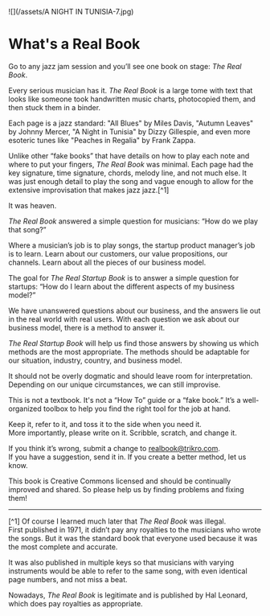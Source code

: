 ![](/assets/A NIGHT IN TUNISIA-7.jpg)

# What's a Real Book

Go to any jazz jam session and you’ll see one book on stage: _The Real Book_.

Every serious musician has it. _The Real Book_ is a large tome with text that looks like someone took handwritten music charts, photocopied them, and then stuck them in a binder.

Each page is a jazz standard: "All Blues" by Miles Davis, "Autumn Leaves" by Johnny Mercer, "A Night in Tunisia" by Dizzy Gillespie, and even more esoteric tunes like "Peaches in Regalia" by Frank Zappa.

Unlike other “fake books” that have details on how to play each note and where to put your fingers, _The Real Book_ was minimal. Each page had the key signature, time signature, chords, melody line, and not much else. It was just enough detail to play the song and vague enough to allow for the extensive improvisation that makes jazz jazz.[^1]

It was heaven.

_The Real Book_ answered a simple question for musicians: “How do we play that song?”

Where a musician’s job is to play songs, the startup product manager’s job is to learn. Learn about our customers, our value propositions, our channels. Learn about all the pieces of our business model.

The goal for _The Real Startup Book_ is to answer a simple question for startups: “How do I learn about the different aspects of my business model?”

We have unanswered questions about our business, and the answers lie out in the real world with real users. With each question we ask about our business model, there is a method to answer it.

_The Real Startup Book_ will help us find those answers by showing us which methods are the most appropriate. The methods should be adaptable for our situation, industry, country, and business model.

It should not be overly dogmatic and should leave room for interpretation. Depending on our unique circumstances, we can still improvise.

This is not a textbook. It's not a “How To” guide or a “fake book.” It’s a well-organized toolbox to help you find the right tool for the job at hand.

Keep it, refer to it, and toss it to the side when you need it.  
More importantly, please write on it. Scribble, scratch, and change it.

If you think it’s wrong, submit a change to realbook@trikro.com.  
If you have a suggestion, send it in. If you create a better method, let us know.

This book is Creative Commons licensed and should be continually improved and shared. So please help us by finding problems and fixing them!

---

[^1] Of course I learned much later that _The Real Book_ was illegal.  
First published in 1971, it didn’t pay any royalties to the musicians who wrote the songs. But it was the standard book that everyone used because it was the most complete and accurate.

It was also published in multiple keys so that musicians with varying instruments would be able to refer to the same song, with even identical page numbers, and not miss a beat.

Nowadays, _The Real Book_ is legitimate and is published by Hal Leonard, which does pay royalties as appropriate.


